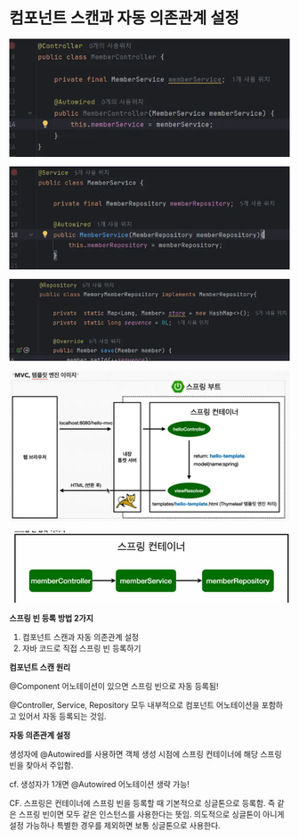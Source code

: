 # 컴포넌트 스캔과 자동 의존관계 설정

![alt text](image-5.png)

![alt text](image-4.png)

![alt text](image-3.png)

![alt text](image-2.png)

![alt text](image-1.png)

**스프링 빈 등록 방법 2가지**

1. 컴포넌트 스캔과 자동 의존관계 설정
2. 자바 코드로 직접 스프링 빈 등록하기

**컴포넌트 스캔 원리**

@Component 어노테이션이 있으면 스프링 빈으로 자동 등록됨!

@Controller, Service, Repository 모두 내부적으로 컴포넌트 어노테이션을 포함하고 있어서 자동 등록되는 것임.

**자동 의존관계 설정**

생성자에 @Autowired를 사용하면 객체 생성 시점에 스프링 컨테이너에 해당 스프링 빈을 찾아서 주입함.

cf. 생성자가 1개면 @Autowired 어노테이션 생략 가능!

 

CF. 스프링은 컨테이너에 스프링 빈을 등록할 때 기본적으로 싱글톤으로 등록함. 즉 같은 스프링 빈이면 모두 같은 인스턴스를 사용한다는 뜻임. 의도적으로 싱글톤이 아니게 설정 가능하나 특별한 경우를 제외하면 보통 싱글톤으로 사용한다.